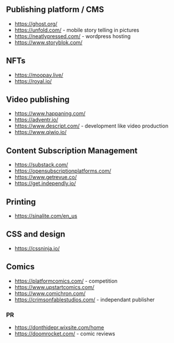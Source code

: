 
## Publishing platform / CMS
* https://ghost.org/
* https://unfold.com/ - mobile story telling in pictures
* https://neatlypressed.com/ - wordpress hosting
* https://www.storyblok.com/

## NFTs
* https://moopay.live/
* https://royal.io/

## Video publishing
* https://www.happaning.com/
* https://adventr.io/
* https://www.descript.com/ - development like video production
* https://www.qiwio.io/

## Content Subscription Management
* https://substack.com/
* https://opensubscriptionplatforms.com/
* https://www.getrevue.co/
* https://get.independly.io/


## Printing
* https://sinalite.com/en_us


## CSS and design
* https://cssninja.io/

## Comics
* https://platformcomics.com/ - competition
* https://www.upstartcomics.com/
* https://www.comichron.com/
* https://crimsonfablestudios.com/ - independant publisher

### PR
* https://donthidepr.wixsite.com/home
* https://doomrocket.com/ - comic reviews